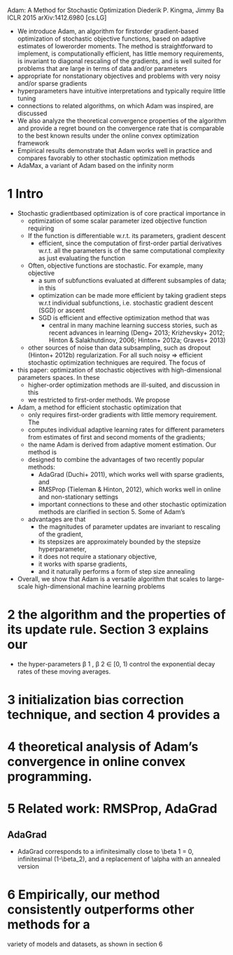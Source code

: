 Adam: A Method for Stochastic Optimization
Diederik P. Kingma, Jimmy Ba
ICLR 2015 arXiv:1412.6980 [cs.LG]

* We introduce Adam, an algorithm for
  firstorder gradient-based optimization of stochastic objective functions,
  based on adaptive estimates of lowerorder moments. The method is
  straightforward to implement, is computationally efficient, has little memory
  requirements, is invariant to diagonal rescaling of the gradients, and is
  well suited for problems that are large in terms of data and/or parameters
* appropriate for nonstationary objectives and problems with very noisy
  and/or sparse gradients
* hyperparameters have intuitive interpretations and typically require
  little tuning
* connections to related algorithms, on which Adam was inspired, are discussed
* We also analyze the theoretical convergence properties of the algorithm and
  provide a regret bound on the convergence rate that is
  comparable to the best known results under the online convex optimization
  framework
* Empirical results demonstrate that Adam works well in practice and
  compares favorably to other stochastic optimization methods
* AdaMax, a variant of Adam based on the infinity norm

# 1 Intro

* Stochastic gradientbased optimization is of core practical importance in
  * optimization of some scalar parameter ized objective function requiring
  * If the function is differentiable w.r.t. its parameters, gradient descent
    * efficient, since the computation of first-order partial derivatives
      w.r.t. all the parameters is of the same computational complexity as just
      evaluating the function
  * Often, objective functions are stochastic.  For example, many objective
    * a sum of subfunctions evaluated at different subsamples of data; in this
    * optimization can be made more efficient by taking gradient steps w.r.t
      individual subfunctions, i.e. stochastic gradient descent (SGD) or ascent
    * SGD is efficient and effective optimization method that was
      * central in many machine learning success stories, such as recent
        advances in learning (Deng+ 2013; Krizhevsky+ 2012; Hinton &
        Salakhutdinov, 2006; Hinton+ 2012a; Graves+ 2013)
  * other sources of noise than data subsampling,
    such as dropout (Hinton+ 2012b) regularization. For all such noisy
  => efficient stochastic optimization techniques are required. The focus of
* this paper: optimization of
  stochastic objectives with high-dimensional parameters spaces. In these
  * higher-order optimization methods are ill-suited, and discussion in this
  * we restricted to first-order methods.  We propose
* Adam, a method for efficient stochastic optimization that
  * only requires first-order gradients with little memory requirement. The
  * computes individual adaptive learning rates for different parameters
    from estimates of first and second moments of the gradients;
  * the name Adam is derived from adaptive moment estimation. Our method is
  * designed to combine the advantages of two recently popular methods:
    * AdaGrad (Duchi+ 2011), which works well with sparse gradients, and
    * RMSProp (Tieleman & Hinton, 2012), which
      works well in online and non-stationary settings
    * important connections to these and other stochastic optimization methods
      are clarified in section 5. Some of Adam’s
  * advantages are that
    * the magnitudes of parameter updates are
      invariant to rescaling of the gradient,
    * its stepsizes are approximately bounded by the stepsize hyperparameter,
    * it does not require a stationary objective,
    * it works with sparse gradients,
    * and it naturally performs a form of step size annealing
* Overall, we show that Adam is a versatile algorithm that scales to
  large-scale high-dimensional machine learning problems

# 2 the algorithm and the properties of its update rule. Section 3 explains our

* the hyper-parameters β 1 , β 2 ∈ [0, 1) control the exponential decay rates
  of these moving averages.

# 3 initialization bias correction technique, and section 4 provides a

# 4 theoretical analysis of Adam’s convergence in online convex programming.

# 5 Related work: RMSProp, AdaGrad

## AdaGrad

* AdaGrad corresponds to a infinitesimally close to \beta 1 = 0, infinitesimal
  (1-\beta_2), and a replacement of \alpha with an annealed version

# 6 Empirically, our method consistently outperforms other methods for a
variety of models and datasets, as shown in section 6
